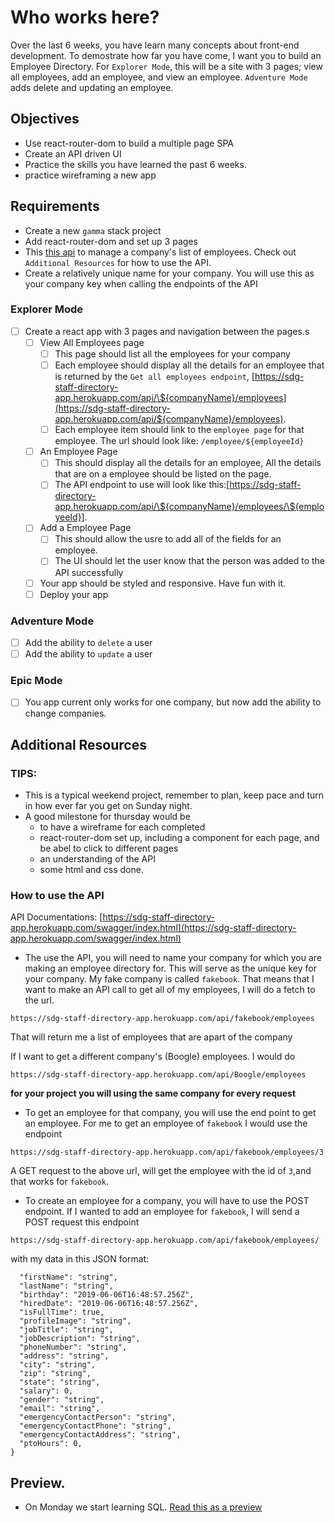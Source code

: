 # Who works here?

Over the last 6 weeks, you have learn many concepts about front-end development. To demostrate how far you have come, I want you to build an Employee Directory. For `Explorer Mode`, this will be a site with 3 pages; view all employees, add an employee, and view an employee. `Adventure Mode` adds delete and updating an employee.

## Objectives

- Use react-router-dom to build a multiple page SPA
- Create an API driven UI
- Practice the skills you have learned the past 6 weeks.
- practice wireframing a new app

## Requirements

- Create a new `gamma` stack project
- Add react-router-dom and set up 3 pages
- This [this api](https://sdg-staff-directory-app.herokuapp.com/swagger/index.html) to manage a company's list of employees. Check out `Additional Resources` for how to use the API.
- Create a relatively unique name for your company. You will use this as your company key when calling the endpoints of the API

### Explorer Mode

- [ ] Create a react app with 3 pages and navigation between the pages.s
  - [ ] View All Employees page
    - [ ] This page should list all the employees for your company
    - [ ] Each employee should display all the details for an employee that is returned by the `Get all employees endpoint`, [https://sdg-staff-directory-app.herokuapp.com/api/\${companyName}/employees](https://sdg-staff-directory-app.herokuapp.com/api/${companyName}/employees).
    - [ ] Each employee item should link to the `employee page` for that employee. The url should look like: `/employee/${employeeId}`
  - [ ] An Employee Page
    - [ ] This should display all the details for an employee, All the details that are on a employee should be listed on the page.
    - [ ] The API endpoint to use will look like this:[https://sdg-staff-directory-app.herokuapp.com/api/\${companyName}/employees/\${employeeId}].
  - [ ] Add a Employee Page
    - [ ] This should allow the usre to add all of the fields for an employee.
    - [ ] The UI should let the user know that the person was added to the API successfully
  - [ ] Your app should be styled and responsive. Have fun with it.
  - [ ] Deploy your app

### Adventure Mode

- [ ] Add the ability to `delete` a user
- [ ] Add the ability to `update` a user

### Epic Mode

- [ ] You app current only works for one company, but now add the ability to change companies.

## Additional Resources

### TIPS:

- This is a typical weekend project, remember to plan, keep pace and turn in how ever far you get on Sunday night.
- A good milestone for thursday would be
  - to have a wireframe for each completed
  - react-router-dom set up, including a component for each page, and be abel to click to different pages
  - an understanding of the API
  - some html and css done.

### How to use the API

API Documentations: [https://sdg-staff-directory-app.herokuapp.com/swagger/index.html](https://sdg-staff-directory-app.herokuapp.com/swagger/index.html)

- The use the API, you will need to name your company for which you are making an employee directory for. This will serve as the unique key for your company. My fake company is called `fakebook`. That means that I want to make an API call to get all of my employees, I will do a fetch to the url.

```
https://sdg-staff-directory-app.herokuapp.com/api/fakebook/employees
```

That will return me a list of employees that are apart of the company

If I want to get a different company's (Boogle) employees. I would do

```
https://sdg-staff-directory-app.herokuapp.com/api/Boogle/employees
```

**for your project you will using the same company for every request**

- To get an employee for that company, you will use the end point to get an employee. For me to get an employee of `fakebook` I would use the endpoint

`https://sdg-staff-directory-app.herokuapp.com/api/fakebook/employees/3`

A GET request to the above url, will get the employee with the id of `3`,and that works for `fakebook`.

- To create an employee for a company, you will have to use the POST endpoint. If I wanted to add an employee for `fakebook`, I will send a POST request this endpoint

```
https://sdg-staff-directory-app.herokuapp.com/api/fakebook/employees/
```

with my data in this JSON format:

```{
  "firstName": "string",
  "lastName": "string",
  "birthday": "2019-06-06T16:48:57.256Z",
  "hiredDate": "2019-06-06T16:48:57.256Z",
  "isFullTime": true,
  "profileImage": "string",
  "jobTitle": "string",
  "jobDescription": "string",
  "phoneNumber": "string",
  "address": "string",
  "city": "string",
  "zip": "string",
  "state": "string",
  "salary": 0,
  "gender": "string",
  "email": "string",
  "emergencyContactPerson": "string",
  "emergencyContactPhone": "string",
  "emergencyContactAddress": "string",
  "ptoHours": 0,
}
```

## Preview.

- On Monday we start learning SQL. [Read this as a preview](https://suncoast.io/handbook/curriculum/back-end/full-stack-i/lecture/sql/intro-to-sql/)
